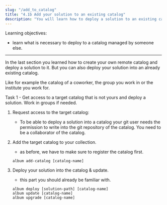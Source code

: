 ```yaml
---
slug: "/add_to_catalog"
title: "4.1b Add your solution to an existing catalog"
description: "You will learn how to deploy a solution to an existing catalog."
---
```


<div class="learning-objectives">
Learning objectives:
<ul>
<li>learn what is necessary to deploy to a catalog managed by someone else.</li>
</ul>
</div>

---

In the last section you learned how to create your own remote catalog and deploy a solution to it.
But you can also deploy your solution into an already existing catalog.

Like for example the catalog of a coworker, the group you work in or the institute you work for.


<div class="task">
<div class="task-title">Task 1 - Get access to a target catalog that is not yours and deploy a solution. Work in groups if needed. </div>

1. Request access to the target catalog:
   - To be able to deploy a solution into a catalog your git user needs the permission to write into the git
   repository of the catalog. You need to be a collaborator of the catalog.

2. Add the target catalog to your collection.
   - as before, we have to make sure to register the catalog first.
    ```
   album add-catalog [catalog-name]
   ```

3. Deploy your solution into the catalog & update.
   - this part you should already be familiar with.
   ```
   album deploy [solution-path] [catalog-name]
   album update [catalog-name]
   album upgrade [catalog-name]
   ```
</div>
